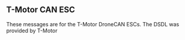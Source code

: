 T-Motor   CAN ESC
-----------------

These messages are for the T-Motor DroneCAN ESCs. The DSDL was
provided by T-Motor
